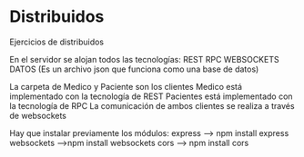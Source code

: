 # Distribuidos
Ejercicios de distribuidos

En el servidor se alojan todos las tecnologías:
REST
RPC
WEBSOCKETS
DATOS (Es un archivo json que funciona como una base de datos)

La carpeta de Medico y Paciente son los clientes
Medico está implementado con la tecnología de REST
Pacientes está implementado con la tecnología de RPC
La comunicación de ambos clientes se realiza a través de websockets

Hay que instalar previamente los módulos:
express --> npm install express
websockets -->npm install websockets
cors --> npm install cors
